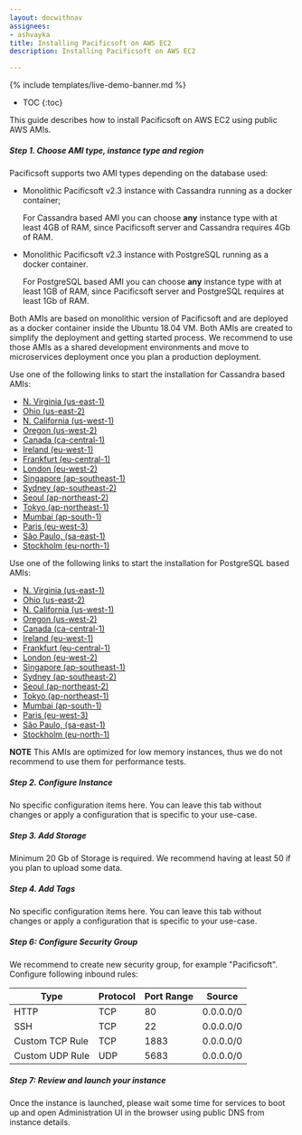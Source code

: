 ```yaml
---
layout: docwithnav
assignees:
- ashvayka
title: Installing Pacificsoft on AWS EC2
description: Installing Pacificsoft on AWS EC2

---
```


{% include templates/live-demo-banner.md %}

* TOC
{:toc}

This guide describes how to install Pacificsoft on AWS EC2 using public AWS AMIs.

##### Step 1. Choose AMI type, instance type and region

Pacificsoft supports two AMI types depending on the database used:

 - Monolithic Pacificsoft v2.3 instance with Cassandra running as a docker container;
   
   For Cassandra based AMI you can choose **any** instance type with at least 4GB of RAM, since Pacificsoft server and Cassandra requires 4Gb of RAM.
 - Monolithic Pacificsoft v2.3 instance with PostgreSQL running as a docker container.
   
   For PostgreSQL based AMI you can choose **any** instance type with at least 1GB of RAM, since Pacificsoft server and PostgreSQL requires at least 1Gb of RAM. 
 
Both AMIs are based on monolithic version of Pacificsoft and are deployed as a docker container inside the Ubuntu 18.04 VM. 
Both AMIs are created to simplify the deployment and getting started process. 
We recommend to use those AMIs as a shared development environments and move to microservices deployment once you plan a production deployment.  

Use one of the following links to start the installation for Cassandra based AMIs:

 - [N. Virginia (us-east-1)](https://console.aws.amazon.com/ec2/v2/home?region=us-east-1#LaunchInstanceWizard:ami=ami-06bbc8270d3b825c8)
 - [Ohio (us-east-2)](https://console.aws.amazon.com/ec2/v2/home?region=us-east-2#LaunchInstanceWizard:ami=ami-0338996707f0699ed)
 - [N. California (us-west-1)](https://console.aws.amazon.com/ec2/v2/home?region=us-west-1#LaunchInstanceWizard:ami=ami-0905e75ffe1c53b0a)
 - [Oregon (us-west-2)](https://console.aws.amazon.com/ec2/v2/home?region=us-west-2#LaunchInstanceWizard:ami=ami-0f84d072d240ee434)
 - [Canada (ca-central-1)](https://console.aws.amazon.com/ec2/v2/home?region=ca-central-1#LaunchInstanceWizard:ami=ami-0c609772c29abc79d)
 - [Ireland (eu-west-1)](https://console.aws.amazon.com/ec2/v2/home?region=eu-west-1#LaunchInstanceWizard:ami=ami-098b0ae09708cb345)
 - [Frankfurt (eu-central-1)](https://console.aws.amazon.com/ec2/v2/home?region=eu-central-1#LaunchInstanceWizard:ami=ami-005239c9b2d9c9136)
 - [London (eu-west-2)](https://console.aws.amazon.com/ec2/v2/home?region=eu-west-2#LaunchInstanceWizard:ami=ami-0bc91f391b8b088e3)
 - [Singapore (ap-southeast-1)](https://console.aws.amazon.com/ec2/v2/home?region=ap-southeast-1#LaunchInstanceWizard:ami=ami-03a8684135f70e727)
 - [Sydney (ap-southeast-2)](https://console.aws.amazon.com/ec2/v2/home?region=ap-southeast-2#LaunchInstanceWizard:ami=ami-0a43642034c1b2b6a)
 - [Seoul (ap-northeast-2)](https://console.aws.amazon.com/ec2/v2/home?region=ap-northeast-2#LaunchInstanceWizard:ami=ami-0735851c9683d88a0)
 - [Tokyo (ap-northeast-1)](https://console.aws.amazon.com/ec2/v2/home?region=ap-northeast-1#LaunchInstanceWizard:ami=ami-0dca84da533d23f52)
 - [Mumbai (ap-south-1)](https://console.aws.amazon.com/ec2/v2/home?region=ap-south-1#LaunchInstanceWizard:ami=ami-0a6f2378d7d0429dd)
 - [Paris (eu-west-3)](https://console.aws.amazon.com/ec2/v2/home?region=eu-west-3#LaunchInstanceWizard:ami=ami-01d75cccedb8c14ad)
 - [São Paulo, (sa-east-1)](https://console.aws.amazon.com/ec2/v2/home?region=sa-east-1#LaunchInstanceWizard:ami=ami-00cec440a6d01f221)
 - [Stockholm (eu-north-1)](https://console.aws.amazon.com/ec2/v2/home?region=eu-north-1#LaunchInstanceWizard:ami=ami-0a219a17229fef2d0)
 
Use one of the following links to start the installation for PostgreSQL based AMIs: 

 - [N. Virginia (us-east-1)](https://console.aws.amazon.com/ec2/v2/home?region=us-east-1#LaunchInstanceWizard:ami=ami-0db4beb393ae6f0e5)
 - [Ohio (us-east-2)](https://console.aws.amazon.com/ec2/v2/home?region=us-east-2#LaunchInstanceWizard:ami=ami-057826120d96ce9f1)
 - [N. California (us-west-1)](https://console.aws.amazon.com/ec2/v2/home?region=us-west-1#LaunchInstanceWizard:ami=ami-00e7e99011ec3331f)
 - [Oregon (us-west-2)](https://console.aws.amazon.com/ec2/v2/home?region=us-west-2#LaunchInstanceWizard:ami=ami-03114ddd8e139132d)
 - [Canada (ca-central-1)](https://console.aws.amazon.com/ec2/v2/home?region=ca-central-1#LaunchInstanceWizard:ami=ami-0cbd9c97ae1ae47fb)
 - [Ireland (eu-west-1)](https://console.aws.amazon.com/ec2/v2/home?region=eu-west-1#LaunchInstanceWizard:ami=ami-0d2a1f215a46cfbc9)
 - [Frankfurt (eu-central-1)](https://console.aws.amazon.com/ec2/v2/home?region=eu-central-1#LaunchInstanceWizard:ami=ami-0c175564f025984b6)
 - [London (eu-west-2)](https://console.aws.amazon.com/ec2/v2/home?region=eu-west-2#LaunchInstanceWizard:ami=ami-00098d6e58fba660a)
 - [Singapore (ap-southeast-1)](https://console.aws.amazon.com/ec2/v2/home?region=ap-southeast-1#LaunchInstanceWizard:ami=ami-01621fc34a5423423)
 - [Sydney (ap-southeast-2)](https://console.aws.amazon.com/ec2/v2/home?region=ap-southeast-2#LaunchInstanceWizard:ami=ami-0fb13b3f721d9d991)
 - [Seoul (ap-northeast-2)](https://console.aws.amazon.com/ec2/v2/home?region=ap-northeast-2#LaunchInstanceWizard:ami=ami-064a94dd98b556224)
 - [Tokyo (ap-northeast-1)](https://console.aws.amazon.com/ec2/v2/home?region=ap-northeast-1#LaunchInstanceWizard:ami=ami-03fe1bc2c64484f77)
 - [Mumbai (ap-south-1)](https://console.aws.amazon.com/ec2/v2/home?region=ap-south-1#LaunchInstanceWizard:ami=ami-09e8b8cef98e56ea8)
 - [Paris (eu-west-3)](https://console.aws.amazon.com/ec2/v2/home?region=eu-west-3#LaunchInstanceWizard:ami=ami-03a2affe931efb595)
 - [São Paulo, (sa-east-1)](https://console.aws.amazon.com/ec2/v2/home?region=sa-east-1#LaunchInstanceWizard:ami=ami-0779a1ab32c12f7e8)
 - [Stockholm (eu-north-1)](https://console.aws.amazon.com/ec2/v2/home?region=eu-north-1#LaunchInstanceWizard:ami=ami-0207bb6be991c441a)
 
 
**NOTE** This AMIs are optimized for low memory instances, thus we do not recommend to use them for performance tests.
 
##### Step 2. Configure Instance

No specific configuration items here. You can leave this tab without changes or apply a configuration that is specific to your use-case.

##### Step 3. Add Storage

Minimum 20 Gb of Storage is required. We recommend having at least 50 if you plan to upload some data.

##### Step 4. Add Tags

No specific configuration items here. You can leave this tab without changes or apply a configuration that is specific to your use-case.

##### Step 6: Configure Security Group

We recommend to create new security group, for example "Pacificsoft". Configure following inbound rules:

| Type            | Protocol | Port Range | Source    |
|-----------------|----------|------------|-----------|
| HTTP            | TCP      | 80         | 0.0.0.0/0 |
| SSH             | TCP      | 22         | 0.0.0.0/0 |
| Custom TCP Rule | TCP      | 1883       | 0.0.0.0/0 |
| Custom UDP Rule | UDP      | 5683       | 0.0.0.0/0 |

##### Step 7: Review and launch your instance

Once the instance is launched, please wait some time for services to boot up and open Administration UI in the browser using public DNS from instance details.

